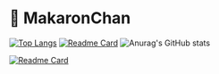 # 💛 MakaronChan

[![Top Langs](https://github-readme-stats.vercel.app/api/top-langs/?username=MakaronChan&langs_count=8)](https://github.com/anuraghazra/github-readme-stats)
[![Readme Card](https://github-readme-stats.vercel.app/api/pin/?username=MakaronChan&repo=TempDeleter)](https://github.com/anuraghazra/github-readme-stats&title_color=fff&icon_color=f9f9f9&text_color=9f9f9f&bg_color=151515)
![Anurag's GitHub stats](https://github-readme-stats.vercel.app/api?username=MakaronChan&show_icons=true&theme=dracula&bg_color=30,e96443,904e95&title_color=fff&text_color=fff)

[![Readme Card](https://github-readme-stats.vercel.app/api/pin/?username=MakaronChan&repo=TempDeleter)](https://github.com/anuraghazra/github-readme-stats&title_color=fff&icon_color=f9f9f9&text_color=9f9f9f&bg_color=151515)
